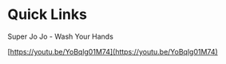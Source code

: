 # Quick Links

Super Jo Jo - Wash Your Hands

[https://youtu.be/YoBqlg01M74](https://youtu.be/YoBqlg01M74)